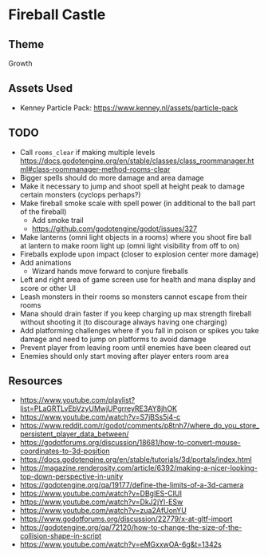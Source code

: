 # Fireball Castle

## Theme
Growth

## Assets Used
- Kenney Particle Pack: https://www.kenney.nl/assets/particle-pack

## TODO
- Call `rooms_clear` if making multiple levels https://docs.godotengine.org/en/stable/classes/class_roommanager.html#class-roommanager-method-rooms-clear
- Bigger spells should do more damage and area damage
- Make it necessary to jump and shoot spell at height peak to damage certain monsters (cyclops perhaps?)
- Make fireball smoke scale with spell power (in additional to the ball part of the fireball)
   - Add smoke trail
   - https://github.com/godotengine/godot/issues/327
- Make lanterns (omni light objects in a rooms) where you shoot fire ball at lantern to make room light up (omni light visibility from off to on)
- Fireballs explode upon impact (closer to explosion center more damage)
- Add animations
   - Wizard hands move forward to conjure fireballs
- Left and right area of game screen use for health and mana display and score or other UI
- Leash monsters in their rooms so monsters cannot escape from their rooms
- Mana should drain faster if you keep charging up max strength fireball without shooting it (to discourage always having one charging)
- Add platforming challenges where if you fall in poison or spikes you take damage and need to jump on platforms to avoid damage
- Prevent player from leaving room until enemies have been cleared out
- Enemies should only start moving after player enters room area

## Resources
- https://www.youtube.com/playlist?list=PLaGRTLvEbVzyUMwjUPgrreyRE3AY8jhOK
- https://www.youtube.com/watch?v=S7jBSs5j4-c
- https://www.reddit.com/r/godot/comments/p8tnh7/where_do_you_store_persistent_player_data_between/
- https://godotforums.org/discussion/18681/how-to-convert-mouse-coordinates-to-3d-position
- https://docs.godotengine.org/en/stable/tutorials/3d/portals/index.html
- https://magazine.renderosity.com/article/6392/making-a-nicer-looking-top-down-perspective-in-unity
- https://godotengine.org/qa/19177/define-the-limits-of-a-3d-camera
- https://www.youtube.com/watch?v=DBgIES-CIUI
- https://www.youtube.com/watch?v=DkJ2jYl-ESw
- https://www.youtube.com/watch?v=zua2AfUonYU
- https://www.godotforums.org/discussion/22779/x-at-gltf-import
- https://godotengine.org/qa/72120/how-to-change-the-size-of-the-collision-shape-in-script
- https://www.youtube.com/watch?v=eMGxxwOA-6g&t=1342s
